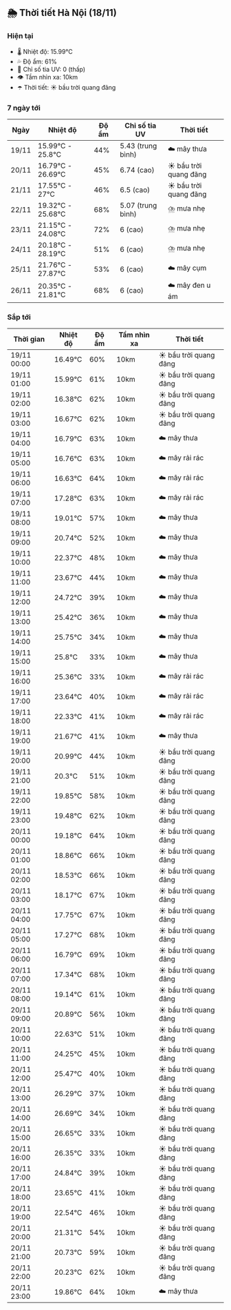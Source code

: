 ## 🌦️ Thời tiết Hà Nội (18/11)

### Hiện tại

- 🌡️ Nhiệt độ: 15.99℃
- 💦 Độ ẩm: 61%
- 🌟 Chỉ số tia UV: 0 (thấp)
- 👁️ Tầm nhìn xa: 10km
- ☂️ Thời tiết: ☀️ bầu trời quang đãng

### 7 ngày tới

| Ngày | Nhiệt độ | Độ ẩm | Chỉ số tia UV | Thời tiết |
| --- | --- | --- | --- | --- |
| 19/11 | 15.99℃ - 25.8℃ | 44% | 5.43 (trung bình) | ☁️ mây thưa |
| 20/11 | 16.79℃ - 26.69℃ | 45% | 6.74 (cao) | ☀️ bầu trời quang đãng |
| 21/11 | 17.55℃ - 27℃ | 46% | 6.5 (cao) | ☀️ bầu trời quang đãng |
| 22/11 | 19.32℃ - 25.68℃ | 68% | 5.07 (trung bình) | ⛈️ mưa nhẹ |
| 23/11 | 21.15℃ - 24.08℃ | 72% | 6 (cao) | ⛈️ mưa nhẹ |
| 24/11 | 20.18℃ - 28.19℃ | 51% | 6 (cao) | ⛈️ mưa nhẹ |
| 25/11 | 21.76℃ - 27.87℃ | 53% | 6 (cao) | ☁️ mây cụm |
| 26/11 | 20.35℃ - 21.81℃ | 68% | 6 (cao) | ☁️ mây đen u ám |

### Sắp tới

| Thời gian | Nhiệt độ | Độ ẩm | Tầm nhìn xa | Thời tiết |
| --- | --- | --- | --- | --- |
| 19/11 00:00 | 16.49℃ | 60% | 10km | ☀️ bầu trời quang đãng |
| 19/11 01:00 | 15.99℃ | 61% | 10km | ☀️ bầu trời quang đãng |
| 19/11 02:00 | 16.38℃ | 62% | 10km | ☀️ bầu trời quang đãng |
| 19/11 03:00 | 16.67℃ | 62% | 10km | ☀️ bầu trời quang đãng |
| 19/11 04:00 | 16.79℃ | 63% | 10km | ☁️ mây thưa |
| 19/11 05:00 | 16.76℃ | 63% | 10km | ☁️ mây rải rác |
| 19/11 06:00 | 16.63℃ | 64% | 10km | ☁️ mây rải rác |
| 19/11 07:00 | 17.28℃ | 63% | 10km | ☁️ mây rải rác |
| 19/11 08:00 | 19.01℃ | 57% | 10km | ☁️ mây thưa |
| 19/11 09:00 | 20.74℃ | 52% | 10km | ☁️ mây thưa |
| 19/11 10:00 | 22.37℃ | 48% | 10km | ☁️ mây thưa |
| 19/11 11:00 | 23.67℃ | 44% | 10km | ☁️ mây thưa |
| 19/11 12:00 | 24.72℃ | 39% | 10km | ☁️ mây thưa |
| 19/11 13:00 | 25.42℃ | 36% | 10km | ☁️ mây thưa |
| 19/11 14:00 | 25.75℃ | 34% | 10km | ☁️ mây thưa |
| 19/11 15:00 | 25.8℃ | 33% | 10km | ☁️ mây thưa |
| 19/11 16:00 | 25.36℃ | 33% | 10km | ☁️ mây rải rác |
| 19/11 17:00 | 23.64℃ | 40% | 10km | ☁️ mây rải rác |
| 19/11 18:00 | 22.33℃ | 41% | 10km | ☁️ mây rải rác |
| 19/11 19:00 | 21.67℃ | 41% | 10km | ☁️ mây thưa |
| 19/11 20:00 | 20.99℃ | 44% | 10km | ☀️ bầu trời quang đãng |
| 19/11 21:00 | 20.3℃ | 51% | 10km | ☀️ bầu trời quang đãng |
| 19/11 22:00 | 19.85℃ | 58% | 10km | ☀️ bầu trời quang đãng |
| 19/11 23:00 | 19.48℃ | 62% | 10km | ☀️ bầu trời quang đãng |
| 20/11 00:00 | 19.18℃ | 64% | 10km | ☀️ bầu trời quang đãng |
| 20/11 01:00 | 18.86℃ | 66% | 10km | ☀️ bầu trời quang đãng |
| 20/11 02:00 | 18.53℃ | 66% | 10km | ☀️ bầu trời quang đãng |
| 20/11 03:00 | 18.17℃ | 67% | 10km | ☀️ bầu trời quang đãng |
| 20/11 04:00 | 17.75℃ | 67% | 10km | ☀️ bầu trời quang đãng |
| 20/11 05:00 | 17.27℃ | 68% | 10km | ☀️ bầu trời quang đãng |
| 20/11 06:00 | 16.79℃ | 69% | 10km | ☀️ bầu trời quang đãng |
| 20/11 07:00 | 17.34℃ | 68% | 10km | ☀️ bầu trời quang đãng |
| 20/11 08:00 | 19.14℃ | 61% | 10km | ☀️ bầu trời quang đãng |
| 20/11 09:00 | 20.89℃ | 56% | 10km | ☀️ bầu trời quang đãng |
| 20/11 10:00 | 22.63℃ | 51% | 10km | ☀️ bầu trời quang đãng |
| 20/11 11:00 | 24.25℃ | 45% | 10km | ☀️ bầu trời quang đãng |
| 20/11 12:00 | 25.47℃ | 40% | 10km | ☀️ bầu trời quang đãng |
| 20/11 13:00 | 26.29℃ | 37% | 10km | ☀️ bầu trời quang đãng |
| 20/11 14:00 | 26.69℃ | 34% | 10km | ☀️ bầu trời quang đãng |
| 20/11 15:00 | 26.65℃ | 33% | 10km | ☀️ bầu trời quang đãng |
| 20/11 16:00 | 26.35℃ | 33% | 10km | ☀️ bầu trời quang đãng |
| 20/11 17:00 | 24.84℃ | 39% | 10km | ☀️ bầu trời quang đãng |
| 20/11 18:00 | 23.65℃ | 41% | 10km | ☀️ bầu trời quang đãng |
| 20/11 19:00 | 22.54℃ | 46% | 10km | ☀️ bầu trời quang đãng |
| 20/11 20:00 | 21.31℃ | 54% | 10km | ☀️ bầu trời quang đãng |
| 20/11 21:00 | 20.73℃ | 59% | 10km | ☀️ bầu trời quang đãng |
| 20/11 22:00 | 20.23℃ | 62% | 10km | ☀️ bầu trời quang đãng |
| 20/11 23:00 | 19.86℃ | 64% | 10km | ☁️ mây thưa |
